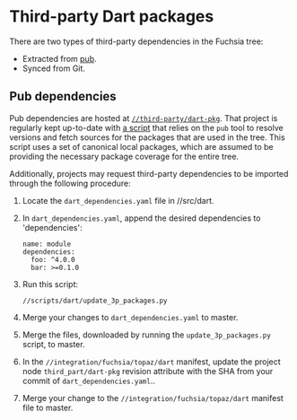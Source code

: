 # Third-party Dart packages

There are two types of third-party dependencies in the Fuchsia tree:

- Extracted from [pub][pub].
- Synced from Git.

## Pub dependencies

Pub dependencies are hosted at [`//third-party/dart-pkg`][dart-3p]. That project
is regularly kept up-to-date with [a script][dart-3p-script] that relies on the
`pub` tool to resolve versions and fetch sources for the packages that are used
in the tree.
This script uses a set of canonical local packages, which are assumed to be
providing the necessary package coverage for the entire tree.

Additionally, projects may request third-party dependencies to be imported
through the following procedure:

1. Locate the `dart_dependencies.yaml` file in //src/dart.
2. In `dart_dependencies.yaml`, append the desired dependencies to 'dependencies':

   ```
   name: module
   dependencies:
     foo: ^4.0.0
     bar: >=0.1.0
   ```

3. Run this script:

   ```
   //scripts/dart/update_3p_packages.py
   ```

4. Merge your changes to `dart_dependencies.yaml` to master.
5. Merge the files, downloaded by running the `update_3p_packages.py` script, to master.
6. In the `//integration/fuchsia/topaz/dart` manifest, update the project node `third_part/dart-pkg` revision attribute with the SHA from your commit of `dart_dependencies.yaml`..
7. Merge your change to the `//integration/fuchsia/topaz/dart` manifest file to master.

[pub]: https://pub.dartlang.org/ "Pub"
[dart-3p]: https://fuchsia.googlesource.com/third_party/dart-pkg/+/main "Third-party dependencies"
[dart-3p-script]: /scripts/dart/update_3p_packages.py "Dependencies script"
